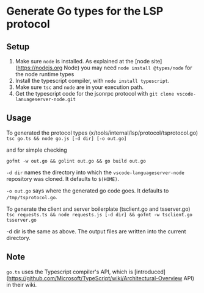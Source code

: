 # Generate Go types for the LSP protocol

## Setup

1. Make sure `node` is installed.
  As explained at the [node site](<https://nodejs.org> Node)
  you may need `node install @types/node` for the node runtime types
2. Install the typescript compiler, with `node install typescript`.
3. Make sure `tsc` and `node` are in your execution path.
4. Get the typescript code for the jsonrpc protocol with `git clone vscode-lanuageserver-node.git`

## Usage

To generated the protocol types (x/tools/internal/lsp/protocol/tsprotocol.go)
```tsc go.ts && node go.js [-d dir] [-o out.go]```

and for simple checking

```gofmt -w out.go && golint out.go && go build out.go```

`-d dir` names the directory into which the `vscode-languageserver-node` repository was cloned.
It defaults to `$(HOME)`.

`-o out.go` says where the generated go code goes.
It defaults to `/tmp/tsprotocol.go`.

To generate the client and server boilerplate (tsclient.go and tsserver.go)
```tsc requests.ts && node requests.js [-d dir] && gofmt -w tsclient.go tsserver.go```

-d dir is the same as above. The output files are written into the current directory.

## Note

`go.ts` uses the Typescript compiler's API, which is [introduced](<https://github.com/Microsoft/TypeScript/wiki/Architectural-Overview> API) in their wiki.